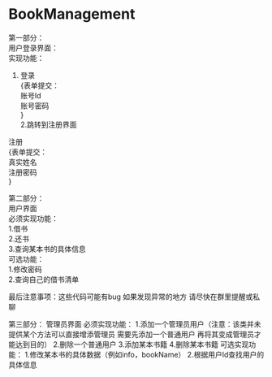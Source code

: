 # BookManagement

第一部分：<br/>
用户登录界面：<br/>
实现功能：<br/>
 1. 登录<br/>
 {表单提交：<br/>
          账号Id<br/>
          账号密码<br/>
 }<br/>
 2.跳转到注册界面<br/>
 
 注册<br/>
 {表单提交：<br/>
          真实姓名<br/>
          注册密码<br/>
 }

 第二部分：<br/>
       用户界面<br/>
       必须实现功能：<br/>
                1.借书<br/>
                2.还书<br/>
                3.查询某本书的具体信息<br/>
       可选功能：<br/>
                1.修改密码<br/>
                2.查询自己的借书清单<br/>
               
 最后注意事项：这些代码可能有bug 如果发现异常的地方 请尽快在群里提醒或私聊
 
 
 
 第三部分：
       管理员界面
       必须实现功能：
                1.添加一个管理员用户（注意：该类并未提供某个方法可以直接增添管理员 需要先添加一个普通用户
                再将其变成管理员才能达到目的）
                2.删除一个普通用户
                3.添加某本书籍
                4.删除某本书籍
        可选实现功能：
                1.修改某本书的具体数据（例如info，bookName）
                2.根据用户Id查找用户的具体信息
                
